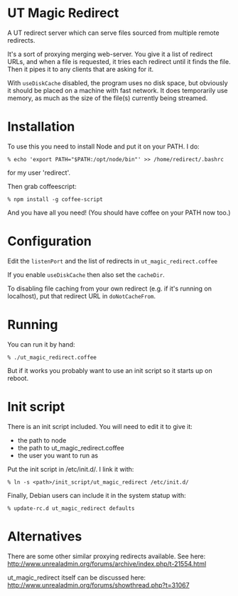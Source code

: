 UT Magic Redirect
=================

A UT redirect server which can serve files sourced from multiple remote
redirects.

It's a sort of proxying merging web-server.  You give it a list of redirect
URLs, and when a file is requested, it tries each redirect until it finds the
file.  Then it pipes it to any clients that are asking for it.

With `useDiskCache` disabled, the program uses no disk space, but obviously it
should be placed on a machine with fast network.  It does temporarily use
memory, as much as the size of the file(s) currently being streamed.


# Installation

To use this you need to install Node and put it on your PATH.  I do:

    % echo 'export PATH="$PATH:/opt/node/bin"' >> /home/redirect/.bashrc

for my user 'redirect'.

Then grab coffeescript:

    % npm install -g coffee-script

And you have all you need!  (You should have coffee on your PATH now too.)


# Configuration

Edit the `listenPort` and the list of redirects in `ut_magic_redirect.coffee`

If you enable `useDiskCache` then also set the `cacheDir`.

To disabling file caching from your own redirect (e.g. if it's running on
localhost), put that redirect URL in `doNotCacheFrom`.


# Running

You can run it by hand:

    % ./ut_magic_redirect.coffee

But if it works you probably want to use an init script so it starts up on
reboot.


# Init script

There is an init script included.  You will need to edit it to give it:

- the path to node
- the path to ut_magic_redirect.coffee
- the user you want to run as

Put the init script in /etc/init.d/.  I link it with:

    % ln -s <path>/init_script/ut_magic_redirect /etc/init.d/

Finally, Debian users can include it in the system statup with:

    % update-rc.d ut_magic_redirect defaults


# Alternatives

There are some other similar proxying redirects available.  See here: http://www.unrealadmin.org/forums/archive/index.php/t-21554.html

ut_magic_redirect itself can be discussed here: http://www.unrealadmin.org/forums/showthread.php?t=31067

